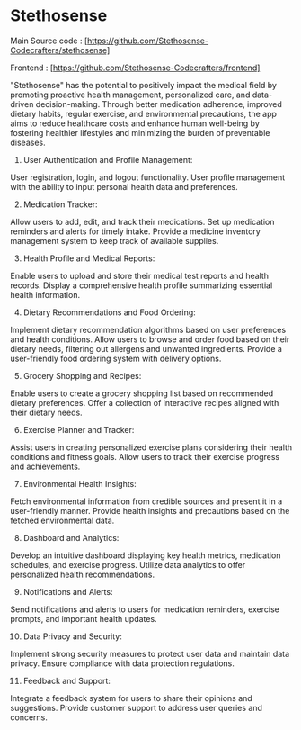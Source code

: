 # Stethosense
Main Source code : [https://github.com/Stethosense-Codecrafters/stethosense]

Frontend         : [https://github.com/Stethosense-Codecrafters/frontend]


"Stethosense" has the potential to positively impact the medical field by promoting proactive health management, personalized care, and data-driven decision-making. Through better medication adherence, improved dietary habits, regular exercise, and environmental precautions, the app aims to reduce healthcare costs and enhance human well-being by fostering healthier lifestyles and minimizing the burden of preventable diseases.

1. User Authentication and Profile Management:

User registration, login, and logout functionality.
User profile management with the ability to input personal health data and preferences.

2. Medication Tracker:

Allow users to add, edit, and track their medications.
Set up medication reminders and alerts for timely intake.
Provide a medicine inventory management system to keep track of available supplies.

3. Health Profile and Medical Reports:

Enable users to upload and store their medical test reports and health records.
Display a comprehensive health profile summarizing essential health information.

4. Dietary Recommendations and Food Ordering:

Implement dietary recommendation algorithms based on user preferences and health conditions.
Allow users to browse and order food based on their dietary needs, filtering out allergens and unwanted ingredients.
Provide a user-friendly food ordering system with delivery options.

5. Grocery Shopping and Recipes:

Enable users to create a grocery shopping list based on recommended dietary preferences.
Offer a collection of interactive recipes aligned with their dietary needs.

6. Exercise Planner and Tracker:

Assist users in creating personalized exercise plans considering their health conditions and fitness goals.
Allow users to track their exercise progress and achievements.

7. Environmental Health Insights:

Fetch environmental information from credible sources and present it in a user-friendly manner.
Provide health insights and precautions based on the fetched environmental data.

8. Dashboard and Analytics:

Develop an intuitive dashboard displaying key health metrics, medication schedules, and exercise progress.
Utilize data analytics to offer personalized health recommendations.

9. Notifications and Alerts:

Send notifications and alerts to users for medication reminders, exercise prompts, and important health updates.

10. Data Privacy and Security:

Implement strong security measures to protect user data and maintain data privacy.
Ensure compliance with data protection regulations.

11. Feedback and Support:

Integrate a feedback system for users to share their opinions and suggestions.
Provide customer support to address user queries and concerns.
